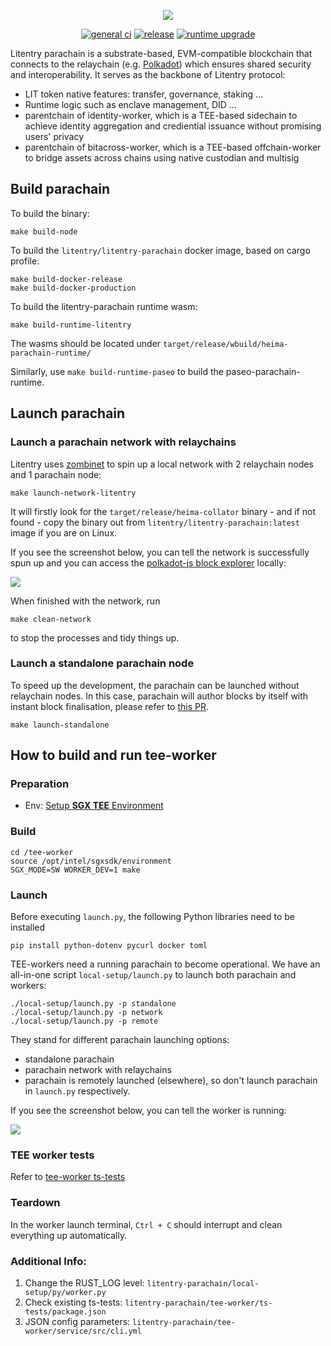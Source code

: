 
<div align="center">

![](https://res.cloudinary.com/brandpad/image/upload/c_scale,dpr_auto,f_auto,w_768/v1673016042/19618/parachain-logo-color-black-t)

[![general ci](https://github.com/litentry/litentry-parachain/actions/workflows/ci.yml/badge.svg?branch=dev)](https://github.com/litentry/litentry-parachain/actions/workflows/ci.yml)
[![release](https://github.com/litentry/litentry-parachain/actions/workflows/create-release-draft.yml/badge.svg)](https://github.com/litentry/litentry-parachain/actions/workflows/create-release-draft.yml)
[![runtime upgrade](https://github.com/litentry/litentry-parachain/actions/workflows/check-runtime-upgrade.yml/badge.svg)](https://github.com/litentry/litentry-parachain/actions/workflows/check-runtime-upgrade.yml)

</div>

Litentry parachain is a substrate-based, EVM-compatible blockchain that connects to the relaychain (e.g. [Polkadot](https://polkadot.com/)) which ensures shared security and interoperability. It serves as the backbone of Litentry protocol:
- LIT token native features: transfer, governance, staking ...
- Runtime logic such as enclave management, DID ...
- parentchain of identity-worker, which is a TEE-based sidechain to achieve identity aggregation and crediential issuance without promising users' privacy 
- parentchain of bitacross-worker, which is a TEE-based offchain-worker to bridge assets across chains using native custodian and multisig

## Build parachain

To build the binary:

```
make build-node
```

To build the `litentry/litentry-parachain` docker image, based on cargo profile:

```
make build-docker-release
make build-docker-production
```

To build the litentry-parachain runtime wasm:

```
make build-runtime-litentry
```

The wasms should be located under `target/release/wbuild/heima-parachain-runtime/`

Similarly, use `make build-runtime-paseo` to build the paseo-parachain-runtime.

## Launch parachain
### Launch a parachain network with relaychains

Litentry uses [zombinet](https://github.com/paritytech/zombienet) to spin up a local network with 2 relaychain nodes and 1 parachain node:
```
make launch-network-litentry
```
It will firstly look for the `target/release/heima-collator` binary - and if not found - copy the binary out from `litentry/litentry-parachain:latest` image if you are on Linux.

If you see the screenshot below, you can tell the network is successfully spun up and you can access the [polkadot-js block explorer](https://polkadot.js.org/apps/?rpc=ws://127.0.0.1:9944#/explorer) locally:

![](https://github.com/user-attachments/assets/125e43d7-b54f-41af-8de4-07bbe12b9702)

When finished with the network, run

```
make clean-network
```

to stop the processes and tidy things up.

### Launch a standalone parachain node

To speed up the development, the parachain can be launched without relaychain nodes.
In this case, parachain will author blocks by itself with instant block finalisation, please refer to [this PR](https://github.com/litentry/litentry-parachain/pull/1059).

```
make launch-standalone
```

## How to build and run tee-worker

### Preparation

- Env: [Setup **SGX TEE** Environment](https://web3builders.notion.site/Setup-SGX-TEE-Environment-68066770831b45b7b632e682cf159477?pvs=4) 

### Build

```
cd /tee-worker
source /opt/intel/sgxsdk/environment
SGX_MODE=SW WORKER_DEV=1 make
```

### Launch

Before executing `launch.py`, the following Python libraries need to be installed
```
pip install python-dotenv pycurl docker toml
```

TEE-workers need a running parachain to become operational. We have an all-in-one script `local-setup/launch.py` to launch both parachain and workers:
```
./local-setup/launch.py -p standalone
./local-setup/launch.py -p network
./local-setup/launch.py -p remote
```

They stand for different parachain launching options:
- standalone parachain
- parachain network with relaychains
- parachain is remotely launched (elsewhere), so don't launch parachain in `launch.py`
respectively.

If you see the screenshot below, you can tell the worker is running:

![](https://github.com/cryptoade1/litentry-parachain/assets/88367184/cb1cea60-bc5d-4b62-bae7-503583a135ee)

### TEE worker tests 

Refer to [tee-worker ts-tests](https://github.com/litentry/litentry-parachain/blob/dev/tee-worker/identity/ts-tests/README.md)

### Teardown

In the worker launch terminal, `Ctrl + C` should interrupt and clean everything up automatically.

### Additional Info:

1. Change the RUST_LOG level: `litentry-parachain/local-setup/py/worker.py`
2. Check existing ts-tests: `litentry-parachain/tee-worker/ts-tests/package.json`
3. JSON config parameters: `litentry-parachain/tee-worker/service/src/cli.yml`